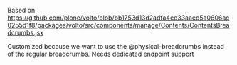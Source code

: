 Based on https://github.com/plone/volto/blob/bb1753d13d2adfa4ee33aaed5a0606ac0255d1f8/packages/volto/src/components/manage/Contents/ContentsBreadcrumbs.jsx

Customized because we want to use the @physical-breadcrumbs instead of the regular breadcrumbs. Needs dedicated endpoint support
